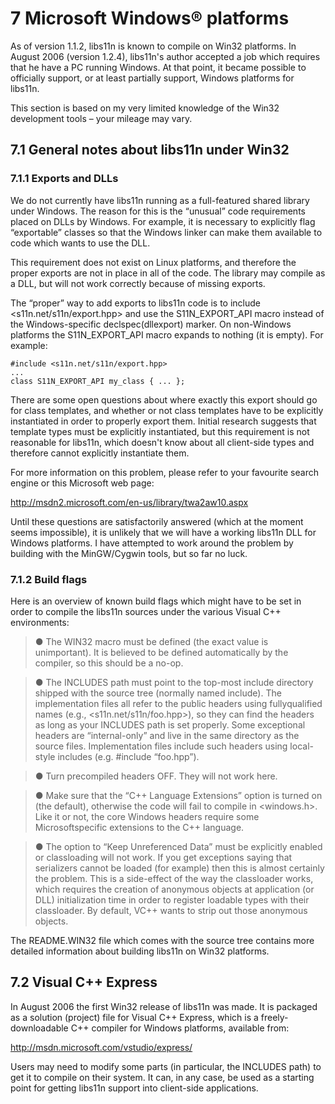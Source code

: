 # 7 Microsoft Windows® platforms #

As of version 1.1.2, libs11n is known to compile on Win32 platforms. In August 2006 (version 1.2.4), libs11n's author accepted a job which requires that he have a PC running Windows. At that point, it became possible to officially support, or at least partially support, Windows platforms for libs11n.

This section is based on my very limited knowledge of the Win32 development tools – your mileage may vary.

## 7.1 General notes about libs11n under Win32 ##
### 7.1.1 Exports and DLLs ###

We do not currently have libs11n running as a full-featured shared library under Windows. The reason for this is the “unusual” code requirements placed on DLLs by Windows. For example, it is necessary to explicitly flag “exportable” classes so that the Windows linker can make them available to code which wants to use the DLL.

This requirement does not exist on Linux platforms, and therefore the proper exports are not in place in all of the code. The library may compile as a DLL, but will not work correctly because of missing exports.

The “proper” way to add exports to libs11n code is to include <s11n.net/s11n/export.hpp> and use the S11N\_EXPORT\_API macro instead of the Windows-specific declspec(dllexport) marker. On non-Windows platforms the S11N\_EXPORT\_API macro expands to nothing (it is empty). For example:

```
#include <s11n.net/s11n/export.hpp>
...
class S11N_EXPORT_API my_class { ... };
```

There are some open questions about where exactly this export should go for class templates, and whether or not class templates have to be explicitly instantiated in order to properly export them. Initial research suggests that template types must be explicitly instantiated, but this requirement is not reasonable for libs11n, which doesn't know about all client-side types and therefore cannot explicitly instantiate them.

For more information on this problem, please refer to your favourite search engine or this Microsoft web page:

http://msdn2.microsoft.com/en-us/library/twa2aw10.aspx

Until these questions are satisfactorily answered (which at the moment seems impossible), it is unlikely that we will have a working libs11n DLL for Windows platforms. I have attempted to work around the problem by building with the MinGW/Cygwin tools, but so far no luck.

### 7.1.2 Build flags ###

Here is an overview of known build flags which might have to be set in order to compile the libs11n sources under the various Visual C++ environments:

> ● The WIN32 macro must be defined (the exact value is unimportant). It is believed to be defined automatically by the compiler, so this should be a no-op.

> ● The INCLUDES path must point to the top-most include directory shipped with the source tree (normally named include). The implementation files all refer to the public headers using fullyqualified names (e.g., <s11n.net/s11n/foo.hpp>), so they can find the headers as long as your INCLUDES path is set properly. Some exceptional headers are “internal-only” and live in the same directory as the source files. Implementation files include such headers using local-style includes (e.g. #include “foo.hpp”).

> ● Turn precompiled headers OFF. They will not work here.

> ● Make sure that the “C++ Language Extensions” option is turned on (the default), otherwise the code will fail to compile in <windows.h>. Like it or not, the core Windows headers require some Microsoftspecific extensions to the C++ language.

> ● The option to “Keep Unreferenced Data” must be explicitly enabled or classloading will not work. If you get exceptions saying that serializers cannot be loaded (for example) then this is almost certainly the problem. This is a side-effect of the way the classloader works, which requires the creation of anonymous objects at application (or DLL) initialization time in order to register loadable types with their classloader. By default, VC++ wants to strip out those anonymous objects.

The README.WIN32 file which comes with the source tree contains more detailed information about building libs11n on Win32 platforms.

## 7.2 Visual C++ Express ##

In August 2006 the first Win32 release of libs11n was made. It is packaged as a solution (project) file for Visual C++ Express, which is a freely-downloadable C++ compiler for Windows platforms, available from:

http://msdn.microsoft.com/vstudio/express/

Users may need to modify some parts (in particular, the INCLUDES path) to get it to compile on their system. It can, in any case, be used as a starting point for getting libs11n support into client-side applications.